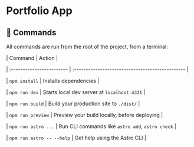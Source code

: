 # Portfolio App

## 🧞 Commands

All commands are run from the root of the project, from a terminal:

| Command | Action |

| :------------------------ | :----------------------------------------------- |

| `npm install` | Installs dependencies |

| `npm run dev` | Starts local dev server at `localhost:4321` |

| `npm run build` | Build your production site to `./dist/` |

| `npm run preview` | Preview your build locally, before deploying |

| `npm run astro ...` | Run CLI commands like `astro add`, `astro check` |

| `npm run astro -- --help` | Get help using the Astro CLI |